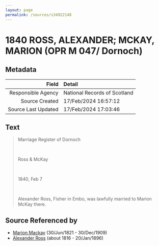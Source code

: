 ```yaml
---
layout: page
permalink: /sources/s34922148
---
```


# 1840 ROSS, ALEXANDER; MCKAY, MARION (OPR M 047/ Dornoch)

## Metadata
Field | Detail
---:|:---
Responsible Agency | National Records of Scotland
Source Created | 17/Feb/2024 16:57:12
Source Last Updated | 17/Feb/2024 17:03:46

## Text

> Marriage Register of Dornoch
>
> <br/>
>
> Ross & McKay
>
> <br/>
>
> 1840, Feb 7
>
> <br/>
>
> Alexander Ross, Fisher in Embo, was lawfully married to Marion McKay there.
>

## Source Referenced by

* [Marion Mackay](../people/@78930004@-marion-mackay-b1821-6-30-d1909-12-30.md) (30/Jun/1821 - 30/Dec/1909)
* [Alexander Ross](../people/@81387900@-alexander-ross-b1816-d1896-1-20.md) (about 1816 - 20/Jan/1896)
